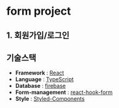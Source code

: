# form project
## 1. 회원가입/로그인
## 기술스택
- **Framework** : [React](https://ko.legacy.reactjs.org/)
- **Language** : [TypeScript](https://www.typescriptlang.org/ko/)
- **Database** : [firebase](https://firebase.google.com/?hl=ko)
- **Form-management** : [react-hook-form](https://react-hook-form.com/)
- **Style** : [Styled-Components](https://styled-components.com/)
